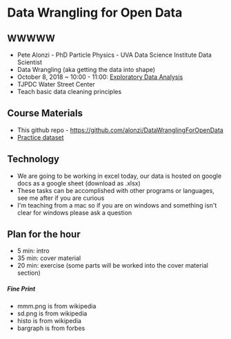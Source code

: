 # Data Wrangling for Open Data

## WWWWW
* Pete Alonzi - PhD Particle Physics - UVA Data Science Institute Data Scientist
* Data Wrangling (aka getting the data into shape)
* October 8, 2018 ~ 10:00 - 11:00: [Exploratory Data Analysis](https://github.com/alonzi/DataWranglingForOpenData/blob/master/ExploratoryDataAnalysis.md)
* TJPDC Water Street Center
* Teach basic data cleaning principles

## Course Materials
* This github repo - https://github.com/alonzi/DataWranglingForOpenData
* [Practice dataset](https://github.com/alonzi/DataWranglingForOpenData/blob/master/Demo%20Set-%20Office%20Intern%20List.xlsx)

## Technology
* We are going to be working in excel today, our data is hosted on google docs as a google sheet (download as .xlsx)
* These tasks can be accomplished with other programs or languages, see me after if you are curious
* I'm teaching from a mac so if you are on windows and something isn't clear for windows please ask a question

## Plan for the hour
  * 5 min: intro
  * 35 min: cover material
  * 20 min: exercise (some parts will be worked into the cover material section)

##### Fine Print
* mmm.png is from wikipedia
* sd.png is from wikipedia
* histo is from wikipedia
* bargraph is from forbes

